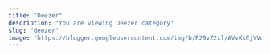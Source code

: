 ```yaml
---
title: "Deezer"
description: "You are viewing Deezer category"
slug: "deezer"
image: "https://blogger.googleusercontent.com/img/b/R29vZ2xl/AVvXsEjYVdZf1xe3JhZEb-3Rmz9XnueMYBwnhjfZKY6j2eQIDSN6Yl3AOoiLmv9VdC4oqEK7CPXByGiKuftGnTfMZ_fZpMjhyphenhyphenMexBiM_tvesBrzlegh6SoCfuEVXXTjnL_DiNoXGSbc_c8swnSn5dQK4RyfXV6w55qSQBPe5sd7Jemr1YSJ4G03sqTBskk1gRmzH/s250-rw/deezer.jpg"
---
```

